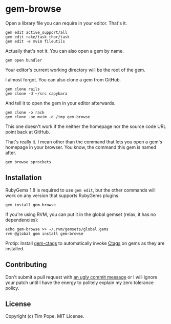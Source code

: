 gem-browse
==========

Open a library file you can require in your editor.  That's it.

    gem edit active_support/all
    gem edit rake/task thor/task
    gem edit -e mvim fileutils

Actually that's not it.  You can also open a gem by name.

    gem open bundler

Your editor's current working directory will be the root of the gem.

I almost forgot.  You can also clone a gem from GitHub.

    gem clone rails
    gem clone -d ~/src capybara

And tell it to open the gem in your editor afterwards.

    gem clone -o rack
    gem clone -oe mvim -d /tmp gem-browse

This one doesn't work if the neither the homepage nor the source code
URL point back at GitHub.

That's really it.  I mean other than the command that lets you open a
gem's homepage in your browser.  You know, the command this gem is named
after.

    gem browse sprockets

Installation
------------

RubyGems 1.8 is required to use `gem edit`, but the other commands will
work on any version that supports RubyGems plugins.

    gem install gem-browse

If you're using RVM, you can put it in the global gemset (relax, it has
no dependencies):

    echo gem-browse >> ~/.rvm/gemsets/global.gems
    rvm @global gem install gem-browse

Protip:  Install [gem-ctags](https://github.com/tpope/gem-ctags) to
automatically invoke [Ctags](http://ctags.sourceforge.net/) on gems as
they are installed.

Contributing
------------

Don't submit a pull request with [an ugly commit
message](http://stopwritingramblingcommitmessages.com) or I will ignore
your patch until I have the energy to politely explain my zero tolerance
policy.

License
-------

Copyright (c) Tim Pope.  MIT License.
